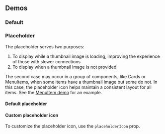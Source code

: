 <script setup>
import { CdxThumbnail } from '@wikimedia/codex';
import ThumbnailDefault from '@/../component-demos/thumbnail/examples/ThumbnailDefault.vue';
import ThumbnailCustomIcon from '@/../component-demos/thumbnail/examples/ThumbnailCustomIcon.vue';
</script>

## Demos

### Default

<cdx-demo-wrapper>
<template v-slot:demo>
<thumbnail-default />
</template>

<template v-slot:code>

<<< @/../component-demos/thumbnail/examples/ThumbnailDefault.vue

</template>
</cdx-demo-wrapper>

### Placeholder

The placeholder serves two purposes:

1. To display while a thumbnail image is loading, improving the experience of those with slower
   connections
2. To display when a thumbnail image is not provided

The second case may occur in a group of components, like Cards or MenuItems, when some items have a
thumbnail image but some do not. In this case, the placeholder icon helps maintain a consistent
layout for all items. See the [MenuItem demo](./menu-item.html#within-a-list) for an example.

#### Default placeholder

<cdx-demo-wrapper>
<template v-slot:demo>
<cdx-thumbnail :thumbnail="null" />
</template>

<template v-slot:code>

```vue-html
<cdx-thumbnail :thumbnail="null" />
```

</template>
</cdx-demo-wrapper>

#### Custom placeholder icon

To customize the placeholder icon, use the `placeholderIcon` prop.

<cdx-demo-wrapper>
<template v-slot:demo>
<thumbnail-custom-icon />
</template>

<template v-slot:code>

<<< @/../component-demos/thumbnail/examples/ThumbnailCustomIcon.vue

</template>
</cdx-demo-wrapper>
